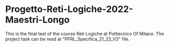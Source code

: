 # Progetto-Reti-Logiche-2022-Maestri-Longo
This is the final test of the course Reti Logiche at Politecnico Of Milano. The project task can be read at "PFRL_Specifica_21_22_V3" file.
